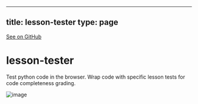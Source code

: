 
---
title: lesson-tester
type: page
---

[See on GitHub](https://github.com/jakeroggenbuck/lesson-tester/)

# lesson-tester
Test python code in the browser. Wrap code with specific lesson tests for code completeness grading. 

![image](https://user-images.githubusercontent.com/35516367/131204478-116ad300-0cc4-4ffa-ba9e-5802a8b0f36d.png)
